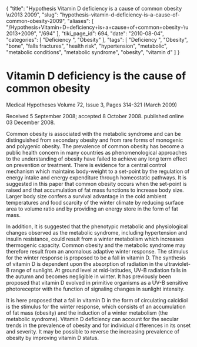 {
    "title": "Hypothesis Vitamin D deficiency is a cause of common obesity \u2013 2009",
    "slug": "hypothesis-vitamin-d-deficiency-is-a-cause-of-common-obesity-2009",
    "aliases": [
        "/Hypothesis+Vitamin+D+deficiency+is+a+cause+of+common+obesity+\u2013+2009",
        "/694"
    ],
    "tiki_page_id": 694,
    "date": "2010-08-04",
    "categories": [
        "Deficiency ",
        "Obesity"
    ],
    "tags": [
        "Deficiency ",
        "Obesity",
        "bone",
        "falls fractures",
        "health risk",
        "hypertension",
        "metabolic",
        "metabolic conditions",
        "metabolic syndrome",
        "obesity",
        "vitamin d"
    ]
}


# Vitamin D deficiency is the cause of common obesity

Medical Hypotheses  Volume 72, Issue 3, Pages 314-321 (March 2009)

Received 5 September 2008; accepted 8 October 2008. published online 03 December 2008.

Common obesity is associated with the metabolic syndrome and can be distinguished from secondary obesity and from rare forms of monogenic and polygenic obesity. The prevalence of common obesity has become a public health concern in many countries as phenomenological approaches to the understanding of obesity have failed to achieve any long term effect on prevention or treatment. There is evidence for a central control mechanism which maintains body-weight to a set-point by the regulation of energy intake and energy expenditure through homeostatic pathways. It is suggested in this paper that common obesity occurs when the set-point is raised and that accumulation of fat mass functions to increase body size. Larger body size confers a survival advantage in the cold ambient temperatures and food scarcity of the winter climate by reducing surface area to volume ratio and by providing an energy store in the form of fat mass. 

In addition, it is suggested that the phenotypic metabolic and physiological changes observed as the metabolic syndrome, including hypertension and insulin resistance, could result from a winter metabolism which increases thermogenic capacity. Common obesity and the metabolic syndrome may therefore result from an anomalous adaptive winter response. The stimulus for the winter response is proposed to be a fall in vitamin D. The synthesis of vitamin D is dependent upon the absorption of radiation in the ultraviolet-B range of sunlight. At ground level at mid-latitudes, UV-B radiation falls in the autumn and becomes negligible in winter. It has previously been proposed that vitamin D evolved in primitive organisms as a UV-B sensitive photoreceptor with the function of signaling changes in sunlight intensity.

It is here proposed that a fall in vitamin D in the form of circulating calcidiol is the stimulus for the winter response, which consists of an accumulation of fat mass (obesity) and the induction of a winter metabolism (the metabolic syndrome). Vitamin D deficiency can account for the secular trends in the prevalence of obesity and for individual differences in its onset and severity. It may be possible to reverse the increasing prevalence of obesity by improving vitamin D status.